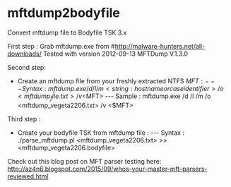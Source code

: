 # mftdump2bodyfile
Convert mftdump file to Bodyfile TSK 3.x


First step :
Grab mftdump.exe from #http://malware-hunters.net/all-downloads/ Tested with version 2012-09-13 MFTDump V.1.3.0

Second step:
- Create an mftdump file from your freshly extracted NTFS $MFT :
--- Syntax : mftdump.exe /d /l /m <string : hostname or case identifier> /o <mftdump_file.txt> /v <$MFT>
--- Sample : mftdump.exe /d /l /m <vegeta2206host> /o <mftdump_vegeta2206.txt> /v <$MFT>

Third step : 
- Create your bodyfile TSK from mftdump file :
--- Syntax : ./parse_mftdump.pl <mftdump_vegeta2206.txt> >> <mftdump_vegeta2206.bodyfile>

Check out this blog post on MFT parser testing here: http://az4n6.blogspot.com/2015/09/whos-your-master-mft-parsers-reviewed.html
